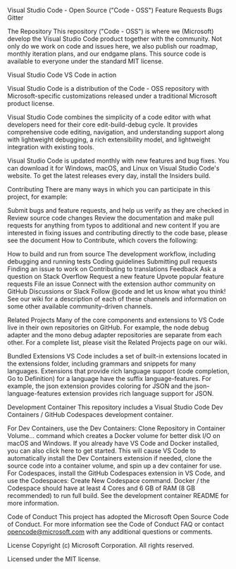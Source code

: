 Visual Studio Code - Open Source ("Code - OSS")
Feature Requests Bugs Gitter

The Repository
This repository ("Code - OSS") is where we (Microsoft) develop the Visual Studio Code product together with the community. Not only do we work on code and issues here, we also publish our roadmap, monthly iteration plans, and our endgame plans. This source code is available to everyone under the standard MIT license.

Visual Studio Code
VS Code in action

Visual Studio Code is a distribution of the Code - OSS repository with Microsoft-specific customizations released under a traditional Microsoft product license.

Visual Studio Code combines the simplicity of a code editor with what developers need for their core edit-build-debug cycle. It provides comprehensive code editing, navigation, and understanding support along with lightweight debugging, a rich extensibility model, and lightweight integration with existing tools.

Visual Studio Code is updated monthly with new features and bug fixes. You can download it for Windows, macOS, and Linux on Visual Studio Code's website. To get the latest releases every day, install the Insiders build.

Contributing
There are many ways in which you can participate in this project, for example:

Submit bugs and feature requests, and help us verify as they are checked in
Review source code changes
Review the documentation and make pull requests for anything from typos to additional and new content
If you are interested in fixing issues and contributing directly to the code base, please see the document How to Contribute, which covers the following:

How to build and run from source
The development workflow, including debugging and running tests
Coding guidelines
Submitting pull requests
Finding an issue to work on
Contributing to translations
Feedback
Ask a question on Stack Overflow
Request a new feature
Upvote popular feature requests
File an issue
Connect with the extension author community on GitHub Discussions or Slack
Follow @code and let us know what you think!
See our wiki for a description of each of these channels and information on some other available community-driven channels.

Related Projects
Many of the core components and extensions to VS Code live in their own repositories on GitHub. For example, the node debug adapter and the mono debug adapter repositories are separate from each other. For a complete list, please visit the Related Projects page on our wiki.

Bundled Extensions
VS Code includes a set of built-in extensions located in the extensions folder, including grammars and snippets for many languages. Extensions that provide rich language support (code completion, Go to Definition) for a language have the suffix language-features. For example, the json extension provides coloring for JSON and the json-language-features extension provides rich language support for JSON.

Development Container
This repository includes a Visual Studio Code Dev Containers / GitHub Codespaces development container.

For Dev Containers, use the Dev Containers: Clone Repository in Container Volume... command which creates a Docker volume for better disk I/O on macOS and Windows.
If you already have VS Code and Docker installed, you can also click here to get started. This will cause VS Code to automatically install the Dev Containers extension if needed, clone the source code into a container volume, and spin up a dev container for use.
For Codespaces, install the GitHub Codespaces extension in VS Code, and use the Codespaces: Create New Codespace command.
Docker / the Codespace should have at least 4 Cores and 6 GB of RAM (8 GB recommended) to run full build. See the development container README for more information.

Code of Conduct
This project has adopted the Microsoft Open Source Code of Conduct. For more information see the Code of Conduct FAQ or contact opencode@microsoft.com with any additional questions or comments.

License
Copyright (c) Microsoft Corporation. All rights reserved.

Licensed under the MIT license.
